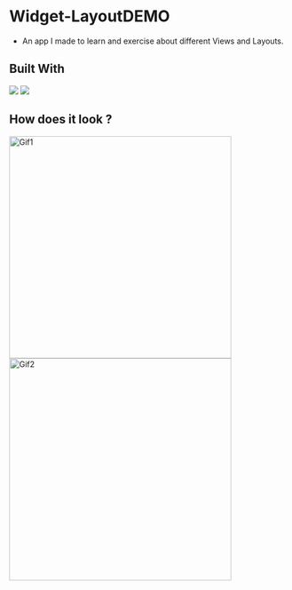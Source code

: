 # Widget-LayoutDEMO

- An app I made to learn and exercise about different Views and Layouts.

## Built With 

<code><img src="https://www.vectorlogo.zone/logos/kotlinlang/kotlinlang-ar21.svg"></code>
<code><img src="https://www.vectorlogo.zone/logos/android/android-ar21.svg"></code>

## How does it look ?

<p>
<img height= "400" src="https://media.giphy.com/media/MJIXm3t0EGnjQSrGSB/giphy.gif" alt="Gif1" />
<img height= "400" src="https://media.giphy.com/media/hxhCrey1RiKNLrxhFc/giphy.gif" alt="Gif2" />
</p>
